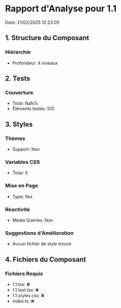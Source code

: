 # Rapport d'Analyse pour 1.1

Date: 21/02/2025 12:23:05

## 1. Structure du Composant

### Hiérarchie

- Profondeur: 4 niveaux

## 2. Tests

### Couverture

- Total: NaN%
- Éléments testés: 0/0

## 3. Styles

### Thèmes

- Support: Non

### Variables CSS

- Total: 0

### Mise en Page

- Type: flex

### Réactivité

- Media Queries: Non

### Suggestions d'Amélioration

- Aucun fichier de style trouvé

## 4. Fichiers du Composant

### Fichiers Requis

- 1.1.tsx: ❌
- 1.1.test.tsx: ❌
- 1.1.styles.css: ❌
- index.ts: ❌
